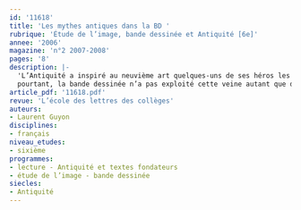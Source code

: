 ```yaml
---
id: '11618'
title: 'Les mythes antiques dans la BD '
rubrique: 'Étude de l’image, bande dessinée et Antiquité [6e]'
annee: '2006'
magazine: 'n°2 2007-2008'
pages: '8'
description: |-
  'L’Antiquité a inspiré au neuvième art quelques-uns de ses héros les plus populaires. Empires chinois, sumérien ou égyptien, civilisations indienne, hellénique ou carthaginoise couvrent une période temporelle étendue et un vaste horizon géographique emplis de légendes, de mythes et d’événements historiques qui offrent une large matière aux raconteurs d’histoires. Jusqu’à présent
  pourtant, la bande dessinée n’a pas exploité cette veine autant que d’autres périodes de l’histoire humaine comme le Moyen Âge, la conquête de l’Ouest américain ou la Seconde Guerre mondiale. Cet article propose un tour d’horizon du genre permettant de poser quelques repères.'
article_pdf: '11618.pdf'
revue: 'L’école des lettres des collèges'
auteurs:
- Laurent Guyon
disciplines:
- français
niveau_etudes:
- sixième
programmes:
- lecture - Antiquité et textes fondateurs
- étude de l’image - bande dessinée
siecles:
- Antiquité
---
```

